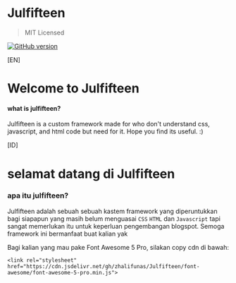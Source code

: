 # Julfifteen
> MIT Licensed  

[![GitHub version](https://badge.fury.io/gh/zhalifunas%2FJulfifteen.svg)](https://badge.fury.io/gh/zhalifunas%2FJulfifteen)  

[EN]

# Welcome to Julfifteen
#### what is julfifteen?
Julfifteen is a custom framework made for who don't understand css, javascript, and html code but need for it. Hope you find its useful. :)


[ID]

# selamat datang di Julfifteen
### apa itu julfifteen?

Julfifteen adalah sebuah sebuah kastem framework yang diperuntukkan bagi siapapun yang masih belum menguasai `CSS` `HTML` dan `Javascript` tapi sangat memerlukan itu untuk keperluan pengembangan blogspot. Semoga framework ini bermanfaat buat kalian yak

Bagi kalian yang mau pake Font Awesome 5 Pro, silakan copy cdn di bawah:

`<link rel="stylesheet" href="https://cdn.jsdelivr.net/gh/zhalifunas/Julfifteen/font-awesome/font-awesome-5-pro.min.js">`

